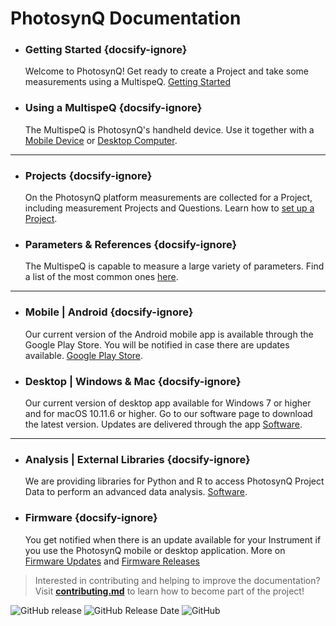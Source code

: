 # PhotosynQ Documentation

<!-- columns:2 -->

* ### Getting Started {docsify-ignore}
  Welcome to PhotosynQ! Get ready to create a Project and take some measurements using a MultispeQ. [Getting Started](/tutorials/getting-started)
* ### Using a MultispeQ {docsify-ignore}
  The MultispeQ is PhotosynQ's handheld device. Use it together with a [Mobile Device](/mobile-application/connect-an-instrument) or [Desktop Computer](/desktop-application/connect-an-instrument).

***

<!-- columns:2 -->

* ### Projects {docsify-ignore}
  On the PhotosynQ platform measurements are collected for a Project, including measurement Projects and Questions. Learn how to [set up a Project](tutorials/creating-a-project).
* ### Parameters & References {docsify-ignore}
  The MultispeQ is capable to measure a large variety of parameters. Find a list of the most common ones [here](/view-and-analyze-data/how-to-cite).

***

<!-- columns:2 -->

* ### Mobile | Android {docsify-ignore}
  Our current version of the Android mobile app is available through the Google Play Store. You will be notified in case there are updates available. [Google Play Store](https://play.google.com/store/apps/details?id=org.photosynq.android.photosynq&hl=en).

* ### Desktop | Windows & Mac {docsify-ignore}
  Our current version of desktop app available for Windows 7 or higher and for macOS 10.11.6 or higher. Go to our software page to download the latest version. Updates are delivered through the app [Software](https://photosynq.org/software#desktop).

***

<!-- columns:2 -->

* ### Analysis | External Libraries {docsify-ignore}
  We are providing libraries for Python and R to access PhotosynQ Project Data to perform an advanced data analysis. [Software](https://photosynq.org/software#analysis).

* ### Firmware {docsify-ignore}
  You get notified when there is an update available for your Instrument if you use the PhotosynQ mobile or desktop application. More on [Firmware Updates](instruments/firmware-updates) and [Firmware Releases](https://github.com/Photosynq/MultispeQ-Firmware/releases)

> Interested in contributing and helping to improve the documentation? Visit **[contributing.md]** to learn how to become part of the project!

![GitHub release](https://img.shields.io/github/release/Photosynq/PhotosynQ-Documentation.svg?style=flat-square ":no-zoom") ![GitHub Release Date](https://img.shields.io/github/release-date/PhotosynQ/PhotosynQ-Documentation.svg?style=flat-square ":no-zoom") ![GitHub](https://img.shields.io/github/license/PhotosynQ/PhotosynQ-Documentation.svg?style=flat-square ":no-zoom")

[contributing.md]: https://github.com/Photosynq/PhotosynQ-Documentation/blob/master/contributing.md